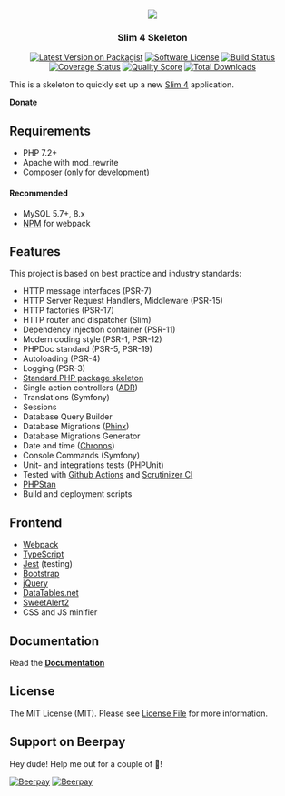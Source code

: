 <h1 align="center">
  <img src="https://user-images.githubusercontent.com/781074/67567104-9fe7d000-f729-11e9-8a2d-0c7286475aac.png">
</h1>

<h3 align="center">Slim 4 Skeleton</h3>

<div align="center">

  [![Latest Version on Packagist](https://img.shields.io/github/release/odan/slim4-skeleton.svg)](https://packagist.org/packages/odan/slim4-skeleton)
  [![Software License](https://img.shields.io/badge/license-MIT-brightgreen.svg)](LICENSE.md)
  [![Build Status](https://github.com/odan/slim4-skeleton/workflows/PHP/badge.svg)](https://github.com/odan/slim4-skeleton/actions)
  [![Coverage Status](https://img.shields.io/scrutinizer/coverage/g/odan/slim4-skeleton.svg)](https://scrutinizer-ci.com/g/odan/slim4-skeleton/code-structure)
  [![Quality Score](https://img.shields.io/scrutinizer/quality/g/odan/slim4-skeleton.svg)](https://scrutinizer-ci.com/g/odan/slim4-skeleton/?branch=master)
  [![Total Downloads](https://img.shields.io/packagist/dt/odan/slim4-skeleton.svg)](https://packagist.org/packages/odan/slim4-skeleton/stats)

</div>

This is a skeleton to quickly set up a new [Slim 4](https://www.slimframework.com/) application.

**[Donate](https://odan.github.io/donate.html)**

## Requirements

* PHP 7.2+
* Apache with mod_rewrite
* Composer (only for development)

#### Recommended

* MySQL 5.7+, 8.x
* [NPM](https://nodejs.org/en/download/) for webpack

## Features

This project is based on best practice and industry standards:

* HTTP message interfaces (PSR-7)
* HTTP Server Request Handlers, Middleware (PSR-15)
* HTTP factories (PSR-17)
* HTTP router and dispatcher (Slim)
* Dependency injection container (PSR-11)
* Modern coding style (PSR-1, PSR-12)
* PHPDoc standard (PSR-5, PSR-19)
* Autoloading (PSR-4)
* Logging (PSR-3)
* [Standard PHP package skeleton](https://github.com/php-pds/skeleton)
* Single action controllers ([ADR](https://github.com/pmjones/adr/blob/master/ADR.md))
* Translations (Symfony)
* Sessions
* Database Query Builder
* Database Migrations ([Phinx](https://phinx.org/))
* Database Migrations Generator
* Date and time ([Chronos](https://github.com/cakephp/chronos))
* Console Commands (Symfony)
* Unit- and integrations tests (PHPUnit)
* Tested with [Github Actions](https://github.com/odan/slim4-skeleton/actions) and [Scrutinizer CI](https://scrutinizer-ci.com/)
* [PHPStan](https://github.com/phpstan/phpstan)
* Build and deployment scripts

## Frontend

* [Webpack](https://webpack.js.org/)
* [TypeScript](https://www.typescriptlang.org/)
* [Jest](https://jestjs.io/) (testing)
* [Bootstrap](https://getbootstrap.com/)
* [jQuery](https://jquery.com/)
* [DataTables.net](https://datatables.net/)
* [SweetAlert2](https://sweetalert2.github.io/)
* CSS and JS minifier

## Documentation

Read the **[Documentation](https://odan.github.io/slim4-skeleton)**

## License

The MIT License (MIT). Please see [License File](LICENSE) for more information.

## Support on Beerpay
Hey dude! Help me out for a couple of :beers:!

[![Beerpay](https://beerpay.io/odan/slim4-skeleton/badge.svg?style=beer-square)](https://beerpay.io/odan/slim4-skeleton)  [![Beerpay](https://beerpay.io/odan/slim4-skeleton/make-wish.svg?style=flat-square)](https://beerpay.io/odan/slim4-skeleton?focus=wish)
